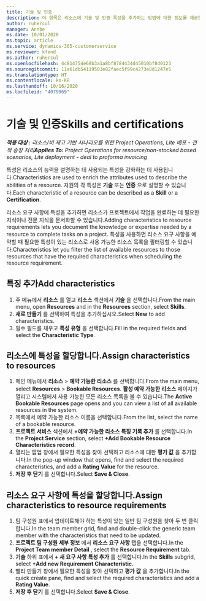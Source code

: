 ```yaml
---
title: 기술 및 인증
description: 이 항목은 리소스에 기술 및 인증 특성을 추가하는 방법에 대한 정보를 제공합니다.
author: ruhercul
manager: Annbe
ms.date: 10/01/2020
ms.topic: article
ms.service: dynamics-365-customerservice
ms.reviewer: kfend
ms.author: ruhercul
ms.openlocfilehash: 4c814754e68b3a1a8bf8784434d45010bf8d0123
ms.sourcegitcommit: 11a61db54119503e82faec5f99c4273e8d1247e5
ms.translationtype: HT
ms.contentlocale: ko-KR
ms.lasthandoff: 10/16/2020
ms.locfileid: "4079969"
---
```

# <a name="skills-and-certifications"></a><span data-ttu-id="26a21-103">기술 및 인증</span><span class="sxs-lookup"><span data-stu-id="26a21-103">Skills and certifications</span></span>
<span data-ttu-id="26a21-104">_**적용 대상 :** 리소스/비 재고 기반 시나리오를 위한 Project Operations, Lite 배포 - 견적 송장 처리_</span><span class="sxs-lookup"><span data-stu-id="26a21-104">_**Applies To:** Project Operations for resource/non-stocked based scenarios, Lite deployment - deal to proforma invoicing_</span></span>

<span data-ttu-id="26a21-105">특성은 리소스의 능력을 설명하는 데 사용되는 특성을 강화하는 데 사용됩니다.</span><span class="sxs-lookup"><span data-stu-id="26a21-105">Characteristics are used to enrich the attributes used to describe the abilities of a resource.</span></span> <span data-ttu-id="26a21-106">자원의 각 특성은 **기술** 또는 **인증** 으로 설명할 수 있습니다.</span><span class="sxs-lookup"><span data-stu-id="26a21-106">Each characteristic of a resource can be described as a **Skill** or a **Certification**.</span></span>

<span data-ttu-id="26a21-107">리소스 요구 사항에 특성을 추가하면 리소스가 프로젝트에서 작업을 완료하는 데 필요한 지식이나 전문 지식을 문서화할 수 있습니다.</span><span class="sxs-lookup"><span data-stu-id="26a21-107">Adding characteristics to resource requirements lets you document the knowledge or expertise needed by a resource to complete tasks on a project.</span></span> <span data-ttu-id="26a21-108">특성을 사용하면 리소스 요구 사항을 예약할 때 필요한 특성이 있는 리소스로 사용 가능한 리소스 목록을 필터링할 수 있습니다.</span><span class="sxs-lookup"><span data-stu-id="26a21-108">Characteristics let you filter the list of available resources to those resources that have the required characteristics when scheduling the resource requirement.</span></span>

## <a name="add-characteristics"></a><span data-ttu-id="26a21-109">특징 추가</span><span class="sxs-lookup"><span data-stu-id="26a21-109">Add characteristics</span></span>

1. <span data-ttu-id="26a21-110">주 메뉴에서 **리소스** 를 열고 **리소스** 섹션에서 **기술** 을 선택합니다.</span><span class="sxs-lookup"><span data-stu-id="26a21-110">From the main menu, open **Resources** and in the **Resources** section, select **Skills**.</span></span>
2. <span data-ttu-id="26a21-111">**새로 만들기** 를 선택하여 특성을 추가하십시오.</span><span class="sxs-lookup"><span data-stu-id="26a21-111">Select **New** to add characteristics.</span></span>
3. <span data-ttu-id="26a21-112">필수 필드를 채우고 **특성 유형** 을 선택합니다.</span><span class="sxs-lookup"><span data-stu-id="26a21-112">Fill in the required fields and select the **Characteristic Type**.</span></span>

## <a name="assign-characteristics-to-resources"></a><span data-ttu-id="26a21-113">리소스에 특성을 할당합니다.</span><span class="sxs-lookup"><span data-stu-id="26a21-113">Assign characteristics to resources</span></span>

1. <span data-ttu-id="26a21-114">메인 메뉴에서 **리소스** > **예약 가능한 리소스** 를 선택합니다.</span><span class="sxs-lookup"><span data-stu-id="26a21-114">From the main menu, select **Resources** > **Bookable Resources**.</span></span> <span data-ttu-id="26a21-115">**활성 예약 가능한 리소스** 페이지가 열리고 시스템에서 사용 가능한 모든 리소스 목록을 볼 수 있습니다.</span><span class="sxs-lookup"><span data-stu-id="26a21-115">The **Active Bookable Resources** page opens and you can view a list of all available resources in the system.</span></span>
2. <span data-ttu-id="26a21-116">목록에서 예약 가능한 리소스 이름을 선택합니다.</span><span class="sxs-lookup"><span data-stu-id="26a21-116">From the list, select the name of a bookable resource.</span></span>
3. <span data-ttu-id="26a21-117">**프로젝트 서비스** 섹션에서 **+예약 가능한 리소스 특징 기록 추가** 를 선택합니다.</span><span class="sxs-lookup"><span data-stu-id="26a21-117">In the **Project Service** section, select **+Add Bookable Resource Characteristics record**.</span></span>
4. <span data-ttu-id="26a21-118">열리는 팝업 창에서 필요한 특성을 찾아 선택하고 리소스에 대한 **평가 값** 을 추가합니다.</span><span class="sxs-lookup"><span data-stu-id="26a21-118">In the pop-up window that opens, find and select the required characteristics, and add a **Rating Value** for the resource.</span></span>
5. <span data-ttu-id="26a21-119">**저장 후 닫기** 를 선택합니다.</span><span class="sxs-lookup"><span data-stu-id="26a21-119">Select **Save & Close**.</span></span>

## <a name="assign-characteristics-to-resource-requirements"></a><span data-ttu-id="26a21-120">리소스 요구 사항에 특성을 할당합니다.</span><span class="sxs-lookup"><span data-stu-id="26a21-120">Assign characteristics to resource requirements</span></span>

1. <span data-ttu-id="26a21-121">팀 구성원 표에서 업데이트해야 하는 특성이 있는 일반 팀 구성원을 찾아 두 번 클릭합니다.</span><span class="sxs-lookup"><span data-stu-id="26a21-121">In the team member grid, find and double-click the generic team member with the characteristics that need to be updated.</span></span>
2. <span data-ttu-id="26a21-122">**프로젝트 팀 구성원 세부 정보** 에서 **리소스 요구 사항** 탭을 선택합니다.</span><span class="sxs-lookup"><span data-stu-id="26a21-122">In the **Project Team member Detail** , select the **Resource Requirement** tab.</span></span>
3. <span data-ttu-id="26a21-123">**기술** 하위 표에서 **+ 새 요구 사항 특성 추가** 를 선택합니다.</span><span class="sxs-lookup"><span data-stu-id="26a21-123">In the **Skills** subgrid, select **+Add new Requirement Characteristic.**</span></span>
4. <span data-ttu-id="26a21-124">빨리 만들기 창에서 필요한 특성을 찾아 선택하고 **평가 값** 을 추가합니다.</span><span class="sxs-lookup"><span data-stu-id="26a21-124">In the quick create pane, find and select the required characteristics and add a **Rating Value**.</span></span>
5. <span data-ttu-id="26a21-125">**저장 후 닫기** 를 선택합니다.</span><span class="sxs-lookup"><span data-stu-id="26a21-125">Select **Save & Close**.</span></span>